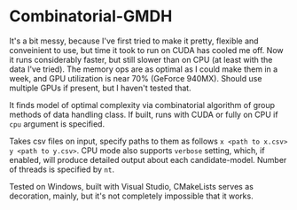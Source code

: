 # Combinatorial-GMDH
It's a bit messy, because I've first tried to make it pretty, flexible and conveinient to use, but time it took to run on CUDA has cooled me off. Now it runs considerably faster, but still slower than on CPU (at least with the data I've tried).
The memory ops are as optimal as I could make them in a week, and GPU utilization is near 70% (GeForce 940MX).
Should use multiple GPUs if present, but I haven't tested that.

It finds model of optimal complexity via combinatorial algorithm of group methods of data handling class.
If built, runs with CUDA or fully on CPU if `cpu` argument is specified.

Takes csv files on input, specify paths to them as follows `x <path to x.csv> y <path to y.csv>`.
CPU mode also supports `verbose` setting, which, if enabled, will produce detailed output about each candidate-model.
Number of threads is specified by `nt`. 

Tested on Windows, built with Visual Studio, CMakeLists serves as decoration, mainly, but it's not completely impossible that it works.
